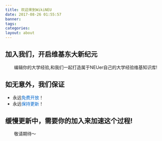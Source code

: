 ```yaml
---
title: 欢迎来到WikiNEU
date: 2017-08-26 01:55:57
banner:
tags:
categories:
layout: about
---
```

## 加入我们，开启维基东大新纪元
&emsp;&emsp;编辑你的大学经验,和我们一起打造属于NEUer自己的大学经验维基知识库!

## 如无意外，我们保证
- 永远<font color=#0066CC>免费开放</font>！
- 永远<font color=#0066CC>保持更新</font>！

## 缓慢更新中，需要你的加入来加速这个过程!
&emsp;&emsp;敬请期待～
